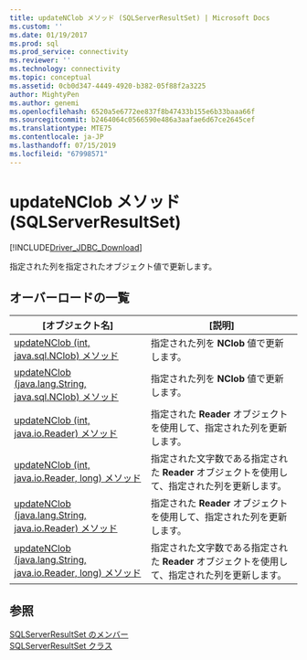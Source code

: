 ```yaml
---
title: updateNClob メソッド (SQLServerResultSet) | Microsoft Docs
ms.custom: ''
ms.date: 01/19/2017
ms.prod: sql
ms.prod_service: connectivity
ms.reviewer: ''
ms.technology: connectivity
ms.topic: conceptual
ms.assetid: 0cb0d347-4449-4920-b382-05f88f2a3225
author: MightyPen
ms.author: genemi
ms.openlocfilehash: 6520a5e6772ee837f8b47433b155e6b33baaa66f
ms.sourcegitcommit: b2464064c0566590e486a3aafae6d67ce2645cef
ms.translationtype: MTE75
ms.contentlocale: ja-JP
ms.lasthandoff: 07/15/2019
ms.locfileid: "67998571"
---
```

# <a name="updatenclob-method-sqlserverresultset"></a>updateNClob メソッド (SQLServerResultSet)
[!INCLUDE[Driver_JDBC_Download](../../../includes/driver_jdbc_download.md)]

  指定された列を指定されたオブジェクト値で更新します。  
  
## <a name="overload-list"></a>オーバーロードの一覧  
  
|[オブジェクト名]|[説明]|  
|----------|-----------------|  
|[updateNClob &#40;int, java.sql.NClob&#41; メソッド](../../../connect/jdbc/reference/updatenclob-method-int-java-sql-nclob.md)|指定された列を **NClob** 値で更新します。|  
|[updateNClob &#40;java.lang.String, java.sql.NClob&#41; メソッド](../../../connect/jdbc/reference/updatenclob-method-java-lang-string-java-sql-nclob.md)|指定された列を **NClob** 値で更新します。|  
|[updateNClob &#40;int, java.io.Reader&#41; メソッド](../../../connect/jdbc/reference/updatenclob-method-int-java-io-reader.md)|指定された **Reader** オブジェクトを使用して、指定された列を更新します。|  
|[updateNClob &#40;int, java.io.Reader, long&#41; メソッド](../../../connect/jdbc/reference/updatenclob-method-int-java-io-reader-long.md)|指定された文字数である指定された **Reader** オブジェクトを使用して、指定された列を更新します。|  
|[updateNClob &#40;java.lang.String, java.io.Reader&#41; メソッド](../../../connect/jdbc/reference/updatenclob-method-java-lang-string-java-io-reader.md)|指定された **Reader** オブジェクトを使用して、指定された列を更新します。|  
|[updateNClob &#40;java.lang.String, java.io.Reader, long&#41; メソッド](../../../connect/jdbc/reference/updatenclob-method-java-lang-string-java-io-reader-long.md)|指定された文字数である指定された **Reader** オブジェクトを使用して、指定された列を更新します。|  
  
## <a name="see-also"></a>参照  
 [SQLServerResultSet のメンバー](../../../connect/jdbc/reference/sqlserverresultset-members.md)   
 [SQLServerResultSet クラス](../../../connect/jdbc/reference/sqlserverresultset-class.md)  
  
  
